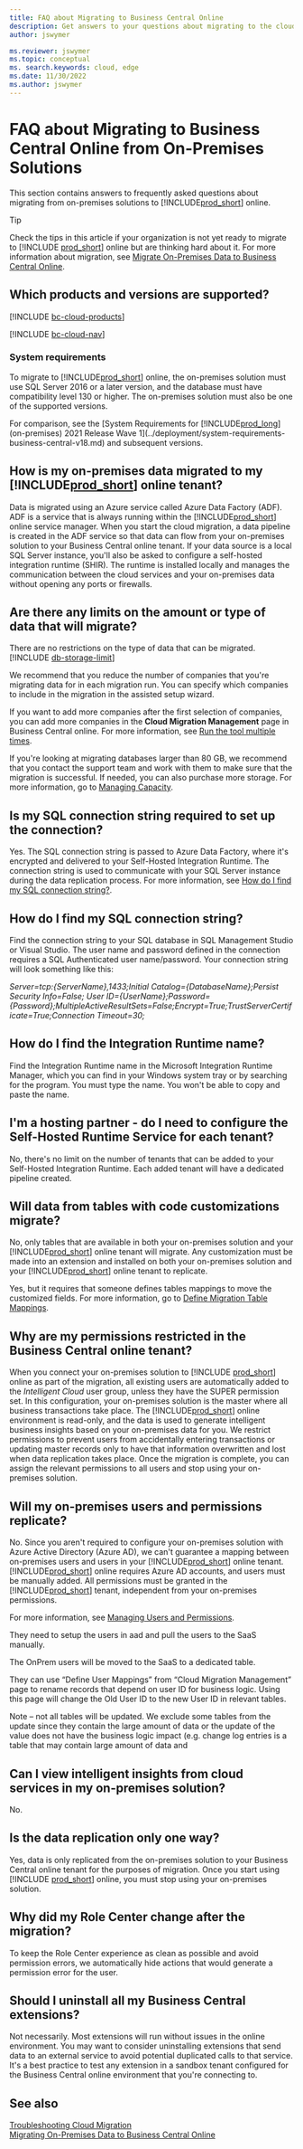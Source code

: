 ```yaml
---
title: FAQ about Migrating to Business Central Online
description: Get answers to your questions about migrating to the cloud from an on-premises solution.
author: jswymer

ms.reviewer: jswymer
ms.topic: conceptual
ms. search.keywords: cloud, edge
ms.date: 11/30/2022
ms.author: jswymer
---
```


# FAQ about Migrating to Business Central Online from On-Premises Solutions

This section contains answers to frequently asked questions about migrating from on-premises solutions to [!INCLUDE[prod_short](../developer/includes/prod_short.md)] online.  

> [!TIP]
> Check the tips in this article if your organization is not yet ready to migrate to [!INCLUDE [prod_short](../includes/prod_short.md)] online but are thinking hard about it. For more information about migration, see [Migrate On-Premises Data to Business Central Online](migrate-data.md).  

## Which products and versions are supported?

[!INCLUDE [bc-cloud-products](../includes/bc-cloud-products.md)]

[!INCLUDE [bc-cloud-nav](../includes/bc-cloud-nav.md)]

<!-- - Dynamics SL 2018 CU 1-->

### System requirements

To migrate to [!INCLUDE[prod_short](../developer/includes/prod_short.md)] online, the on-premises solution must use SQL Server 2016 or a later version, and the database must have compatibility level 130 or higher. The on-premises solution must also be one of the supported versions.  

For comparison, see the [System Requirements for [!INCLUDE[prod_long](../developer/includes/prod_long.md)] (on-premises) 2021 Release Wave 1](../deployment/system-requirements-business-central-v18.md) and subsequent versions.  

## How is my on-premises data migrated to my [!INCLUDE[prod_short](../developer/includes/prod_short.md)] online tenant?

Data is migrated using an Azure service called Azure Data Factory (ADF). ADF is a service that is always running within the [!INCLUDE[prod_short](../developer/includes/prod_short.md)] online service manager. When you start the cloud migration, a data pipeline is created in the ADF service so that data can flow from your on-premises solution to your Business Central online tenant. If your data source is a local SQL Server instance, you'll also be asked to configure a self-hosted integration runtime (SHIR). The runtime is installed locally and manages the communication between the cloud services and your on-premises data without opening any ports or firewalls.  

## Are there any limits on the amount or type of data that will migrate?

There are no restrictions on the type of data that can be migrated. [!INCLUDE [db-storage-limit](../includes/db-storage-limit.md)]  

We recommend that you reduce the number of companies that you're migrating data for in each migration run. You can specify which companies to include in the migration in the assisted setup wizard.  

If you want to add more companies after the first selection of companies, you can add more companies in the **Cloud Migration Management** page in Business Central online. For more information, see [Run the tool multiple times](migrate-data.md#run-the-tool-multiple-times).

If you're looking at migrating databases larger than 80 GB, we recommend that you contact the support team and work with them to make sure that the migration is successful. If needed, you can also purchase more storage. For more information, go to [Managing Capacity](tenant-admin-center-capacity.md).  

## Is my SQL connection string required to set up the connection?

Yes. The SQL connection string is passed to Azure Data Factory, where it's encrypted and delivered to your Self-Hosted Integration Runtime. The connection string is used to communicate with your SQL Server instance during the data replication process. For more information, see [How do I find my SQL connection string?](#how-do-i-find-my-sql-connection-string).  

## How do I find my SQL connection string?

Find the connection string to your SQL database in SQL Management Studio or Visual Studio. The user name and password defined in the connection requires a SQL Authenticated user name/password. Your connection string will look something like this:

*Server=tcp:{ServerName},1433;Initial Catalog={DatabaseName};Persist Security Info=False; User ID={UserName};Password={Password};MultipleActiveResultSets=False;Encrypt=True;TrustServerCertificate=True;Connection Timeout=30;*

## How do I find the Integration Runtime name?

Find the Integration Runtime name in the Microsoft Integration Runtime Manager, which you can find in your Windows system tray or by searching for the program. You must type the name. You won't be able to copy and paste the name.  

## I'm a hosting partner - do I need to configure the Self-Hosted Runtime Service for each tenant?

No, there's no limit on the number of tenants that can be added to your Self-Hosted Integration Runtime. Each added tenant will have a dedicated pipeline created.

## Will data from tables with code customizations migrate?

No, only tables that are available in both your on-premises solution and your [!INCLUDE[prod_short](../developer/includes/prod_short.md)] online tenant will migrate. Any customization must be made into an extension and installed on both your on-premises solution and your [!INCLUDE[prod_short](../developer/includes/prod_short.md)] online tenant to replicate.  

Yes, but it requires that someone defines tables mappings to move the customized fields. For more information, go to [Define Migration Table Mappings](migration-table-mapping.md). 

## Why are my permissions restricted in the Business Central online tenant?

When you connect your on-premises solution to [!INCLUDE [prod_short](../developer/includes/prod_short.md)] online as part of the migration, all existing users are automatically added to the *Intelligent Cloud* user group, unless they have the SUPER permission set. In this configuration, your on-premises solution is the master where all business transactions take place. The [!INCLUDE[prod_short](../developer/includes/prod_short.md)] online environment is read-only, and the data is used to generate intelligent business insights based on your on-premises data for you. We restrict permissions to prevent users from accidentally entering transactions or updating master records only to have that information overwritten and lost when data replication takes place. Once the migration is complete, you can assign the relevant permissions to all users and stop using your on-premises solution.  

<!-- 
## Can I pause the migration?

You can switch off your connection to the [!INCLUDE [prod_short](../developer/includes/prod_short.md)] online environment at any point. At that point, your on-premises solution and [!INCLUDE[prod_short](../developer/includes/prod_short.md)] online become independent of one another.  

If you switch off the connection, and you want to use your [!INCLUDE[prod_short](../developer/includes/prod_short.md)] online environment as your primary solution to run and manage your business, you must reassign permissions to provide read/write access to the relevant users.  

For more information, see [Managing Users and Permissions](/dynamics365/business-central/ui-how-users-permissions).  -->

## Will my on-premises users and permissions replicate?

No. Since you aren't required to configure your on-premises solution with Azure Active Directory (Azure AD), we can't guarantee a mapping between on-premises users and users in your [!INCLUDE[prod_short](../developer/includes/prod_short.md)] online tenant. [!INCLUDE[prod_short](../developer/includes/prod_short.md)] online requires Azure AD accounts, and users must be manually added. All permissions must be granted in the [!INCLUDE[prod_short](../developer/includes/prod_short.md)] tenant, independent from your on-premises permissions.  

For more information, see [Managing Users and Permissions](/dynamics365/business-central/ui-how-users-permissions).  


They need to setup the users in aad and pull the users to the SaaS manually.

The OnPrem users will be moved to the SaaS to a dedicated table.

They can use “Define User Mappings” from “Cloud Migration Management” page to rename records that depend on user ID for business logic. Using this page will change the Old User ID to the new User ID in relevant tables.

Note – not all tables will be updated. We exclude some tables from the update since they contain the large amount of data or the update of the value does not have the business logic impact (e.g. change log entries is a table that may contain large amount of data and

## Can I view intelligent insights from cloud services in my on-premises solution?

No.  

## Is the data replication only one way?

Yes, data is only replicated from the on-premises solution to your Business Central online tenant for the purposes of migration. Once you start using [!INCLUDE [prod_short](../includes/prod_short.md)] online, you must stop using your on-premises solution.  

## Why did my Role Center change after the migration?

To keep the Role Center experience as clean as possible and avoid permission errors, we automatically hide actions that would generate a permission error for the user.  

## Should I uninstall all my Business Central extensions?

Not necessarily. Most extensions will run without issues in the online environment. You may want to consider uninstalling extensions that send data to an external service to avoid potential duplicated calls to that service. It's a best practice to test any extension in a sandbox tenant configured for the Business Central online environment that you're connecting to.  

<!--## How do I build an extension that enables data replication?

The extension must be created in the same manner as any other extension. For data to replicate, you must add a **ReplicateData** property to your table and set the value to *True*. If your extension connects with an external service and you want to restrict any service calls from your [!INCLUDE[prod_short](../developer/includes/prod_short.md)] online tenant, a good practice would be to store the connection information in a separate table and set the **ReplicateData** property to *False*. This would enable you to keep the extension installed but prevent it from making any type of service calls from the read-only [!INCLUDE[prod_short](../developer/includes/prod_short.md)] tenant. Once the extension is installed in [!INCLUDE[prod_short](../developer/includes/prod_short.md)] online and on-premises, the data will begin to replicate.  -->

## See also

[Troubleshooting Cloud Migration](migration-troubleshooting.md)  
[Migrating On-Premises Data to Business Central Online](migrate-data.md)  
